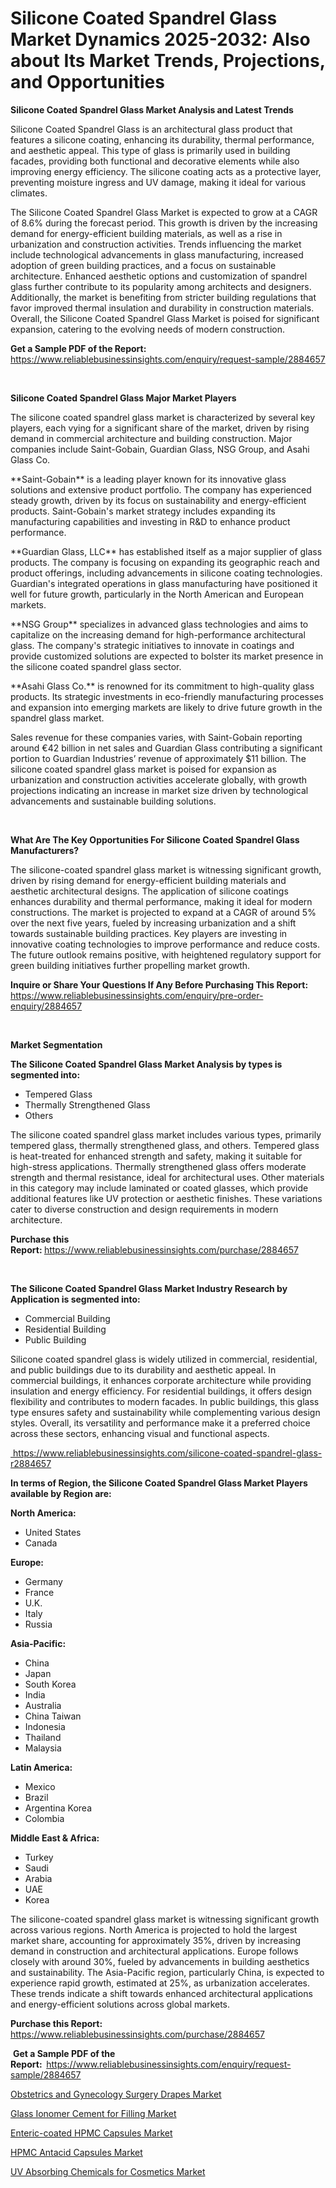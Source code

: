 <p><h1>Silicone Coated Spandrel Glass Market Dynamics 2025-2032: Also about Its Market Trends, Projections, and Opportunities</h1></p><p><strong>Silicone Coated Spandrel Glass Market Analysis and Latest Trends</strong></p>
<p><p>Silicone Coated Spandrel Glass is an architectural glass product that features a silicone coating, enhancing its durability, thermal performance, and aesthetic appeal. This type of glass is primarily used in building facades, providing both functional and decorative elements while also improving energy efficiency. The silicone coating acts as a protective layer, preventing moisture ingress and UV damage, making it ideal for various climates.</p><p>The Silicone Coated Spandrel Glass Market is expected to grow at a CAGR of 8.6% during the forecast period. This growth is driven by the increasing demand for energy-efficient building materials, as well as a rise in urbanization and construction activities. Trends influencing the market include technological advancements in glass manufacturing, increased adoption of green building practices, and a focus on sustainable architecture. Enhanced aesthetic options and customization of spandrel glass further contribute to its popularity among architects and designers. Additionally, the market is benefiting from stricter building regulations that favor improved thermal insulation and durability in construction materials. Overall, the Silicone Coated Spandrel Glass Market is poised for significant expansion, catering to the evolving needs of modern construction.</p></p>
<p><strong>Get a Sample PDF of the Report:&nbsp;</strong> <a href="https://www.reliablebusinessinsights.com/enquiry/request-sample/2884657?utm_campaign=1873&utm_medium=2&utm_source=Github&utm_content=ia&utm_term=13032025&utm_id=silicone-coated-spandrel-glass">https://www.reliablebusinessinsights.com/enquiry/request-sample/2884657</a></p>
<p>&nbsp;</p>
<p><strong>Silicone Coated Spandrel Glass Major Market Players</strong></p>
<p><p>The silicone coated spandrel glass market is characterized by several key players, each vying for a significant share of the market, driven by rising demand in commercial architecture and building construction. Major companies include Saint-Gobain, Guardian Glass, NSG Group, and Asahi Glass Co.</p><p>**Saint-Gobain** is a leading player known for its innovative glass solutions and extensive product portfolio. The company has experienced steady growth, driven by its focus on sustainability and energy-efficient products. Saint-Gobain's market strategy includes expanding its manufacturing capabilities and investing in R&D to enhance product performance.</p><p>**Guardian Glass, LLC** has established itself as a major supplier of glass products. The company is focusing on expanding its geographic reach and product offerings, including advancements in silicone coating technologies. Guardian's integrated operations in glass manufacturing have positioned it well for future growth, particularly in the North American and European markets.</p><p>**NSG Group** specializes in advanced glass technologies and aims to capitalize on the increasing demand for high-performance architectural glass. The company's strategic initiatives to innovate in coatings and provide customized solutions are expected to bolster its market presence in the silicone coated spandrel glass sector.</p><p>**Asahi Glass Co.** is renowned for its commitment to high-quality glass products. Its strategic investments in eco-friendly manufacturing processes and expansion into emerging markets are likely to drive future growth in the spandrel glass market.</p><p>Sales revenue for these companies varies, with Saint-Gobain reporting around €42 billion in net sales and Guardian Glass contributing a significant portion to Guardian Industries’ revenue of approximately $11 billion. The silicone coated spandrel glass market is poised for expansion as urbanization and construction activities accelerate globally, with growth projections indicating an increase in market size driven by technological advancements and sustainable building solutions.</p></p>
<p>&nbsp;</p>
<p><strong>What Are The Key Opportunities For Silicone Coated Spandrel Glass Manufacturers?</strong></p>
<p><p>The silicone-coated spandrel glass market is witnessing significant growth, driven by rising demand for energy-efficient building materials and aesthetic architectural designs. The application of silicone coatings enhances durability and thermal performance, making it ideal for modern constructions. The market is projected to expand at a CAGR of around 5% over the next five years, fueled by increasing urbanization and a shift towards sustainable building practices. Key players are investing in innovative coating technologies to improve performance and reduce costs. The future outlook remains positive, with heightened regulatory support for green building initiatives further propelling market growth.</p></p>
<p><strong>Inquire or Share Your Questions If Any Before Purchasing This Report:</strong> <a href="https://www.reliablebusinessinsights.com/enquiry/pre-order-enquiry/2884657?utm_campaign=1873&utm_medium=2&utm_source=Github&utm_content=ia&utm_term=13032025&utm_id=silicone-coated-spandrel-glass">https://www.reliablebusinessinsights.com/enquiry/pre-order-enquiry/2884657</a></p>
<p>&nbsp;</p>
<p><strong>Market Segmentation</strong></p>
<p><strong>The Silicone Coated Spandrel Glass Market Analysis by types is segmented into:</strong></p>
<p><ul><li>Tempered Glass</li><li>Thermally Strengthened Glass</li><li>Others</li></ul></p>
<p><p>The silicone coated spandrel glass market includes various types, primarily tempered glass, thermally strengthened glass, and others. Tempered glass is heat-treated for enhanced strength and safety, making it suitable for high-stress applications. Thermally strengthened glass offers moderate strength and thermal resistance, ideal for architectural uses. Other materials in this category may include laminated or coated glasses, which provide additional features like UV protection or aesthetic finishes. These variations cater to diverse construction and design requirements in modern architecture.</p></p>
<p><strong>Purchase this Report:&nbsp;</strong><a href="https://www.reliablebusinessinsights.com/purchase/2884657?utm_campaign=1873&utm_medium=2&utm_source=Github&utm_content=ia&utm_term=13032025&utm_id=silicone-coated-spandrel-glass">https://www.reliablebusinessinsights.com/purchase/2884657</a></p>
<p>&nbsp;</p>
<p><strong>The Silicone Coated Spandrel Glass Market Industry Research by Application is segmented into:</strong></p>
<p><ul><li>Commercial Building</li><li>Residential Building</li><li>Public Building</li></ul></p>
<p><p>Silicone coated spandrel glass is widely utilized in commercial, residential, and public buildings due to its durability and aesthetic appeal. In commercial buildings, it enhances corporate architecture while providing insulation and energy efficiency. For residential buildings, it offers design flexibility and contributes to modern facades. In public buildings, this glass type ensures safety and sustainability while complementing various design styles. Overall, its versatility and performance make it a preferred choice across these sectors, enhancing visual and functional aspects.</p></p>
<p><a href="https://www.reliablebusinessinsights.com/silicone-coated-spandrel-glass-r2884657?utm_campaign=1873&utm_medium=2&utm_source=Github&utm_content=ia&utm_term=13032025&utm_id=silicone-coated-spandrel-glass">&nbsp;https://www.reliablebusinessinsights.com/silicone-coated-spandrel-glass-r2884657</a></p>
<p><strong>In terms of Region, the Silicone Coated Spandrel Glass Market Players available by Region are:</strong></p>
<p>
    <p> <strong> North America: </strong>
        <ul>
            <li>United States</li>
            <li>Canada</li>
        </ul>
        </p> 
    <p> <strong> Europe: </strong>
        <ul>
            <li>Germany</li>
            <li>France</li>
            <li>U.K.</li>
            <li>Italy</li>
            <li>Russia</li>
        </ul>
        </p> 
    <p> <strong> Asia-Pacific: </strong>
        <ul>
            <li>China</li>
            <li>Japan</li>
            <li>South Korea</li>
            <li>India</li>
            <li>Australia</li>
            <li>China Taiwan</li>
            <li>Indonesia</li>
            <li>Thailand</li>
            <li>Malaysia</li>
        </ul>
        </p> 
    <p> <strong> Latin America: </strong>
        <ul>
            <li>Mexico</li>
            <li>Brazil</li>
            <li>Argentina Korea</li>
            <li>Colombia</li>
        </ul>
        </p> 
    <p> <strong> Middle East & Africa: </strong>
        <ul>
            <li>Turkey</li>
            <li>Saudi</li>
            <li>Arabia</li>
            <li>UAE</li>
            <li>Korea</li>
        </ul>
    </p>
    </p>
<p><p>The silicone-coated spandrel glass market is witnessing significant growth across various regions. North America is projected to hold the largest market share, accounting for approximately 35%, driven by increasing demand in construction and architectural applications. Europe follows closely with around 30%, fueled by advancements in building aesthetics and sustainability. The Asia-Pacific region, particularly China, is expected to experience rapid growth, estimated at 25%, as urbanization accelerates. These trends indicate a shift towards enhanced architectural applications and energy-efficient solutions across global markets.</p></p>
<p><strong>Purchase this Report: </strong><a href="https://www.reliablebusinessinsights.com/purchase/2884657?utm_campaign=1873&utm_medium=2&utm_source=Github&utm_content=ia&utm_term=13032025&utm_id=silicone-coated-spandrel-glass">https://www.reliablebusinessinsights.com/purchase/2884657</a></p>
<p>&nbsp;<strong>Get a Sample PDF of the Report:&nbsp;&nbsp;</strong><a href="https://www.reliablebusinessinsights.com/enquiry/request-sample/2884657?utm_campaign=1873&utm_medium=2&utm_source=Github&utm_content=ia&utm_term=13032025&utm_id=silicone-coated-spandrel-glass">https://www.reliablebusinessinsights.com/enquiry/request-sample/2884657</a></p>
<p><strong></strong></p>
<p><p><a href="https://github.com/yosenadhler/Market-Research-Report-List-1/blob/main/obstetrics-and-gynecology-surgery-drapes-market.md?utm_campaign=1873&utm_medium=2&utm_source=Github&utm_content=ia&utm_term=13032025&utm_id=silicone-coated-spandrel-glass">Obstetrics and Gynecology Surgery Drapes Market</a></p><p><a href="https://github.com/abbasgwiltke/Market-Research-Report-List-1/blob/main/glass-ionomer-cement-for-filling-market.md?utm_campaign=1873&utm_medium=2&utm_source=Github&utm_content=ia&utm_term=13032025&utm_id=silicone-coated-spandrel-glass">Glass Ionomer Cement for Filling Market</a></p><p><a href="https://github.com/zappasuccofz/Market-Research-Report-List-1/blob/main/enteric-coated-hpmc-capsules-market.md?utm_campaign=1873&utm_medium=2&utm_source=Github&utm_content=ia&utm_term=13032025&utm_id=silicone-coated-spandrel-glass">Enteric-coated HPMC Capsules Market</a></p><p><a href="https://github.com/tauchzuazoli/Market-Research-Report-List-1/blob/main/hpmc-antacid-capsules-market.md?utm_campaign=1873&utm_medium=2&utm_source=Github&utm_content=ia&utm_term=13032025&utm_id=silicone-coated-spandrel-glass">HPMC Antacid Capsules Market</a></p><p><a href="https://github.com/artussavasrv/Market-Research-Report-List-1/blob/main/uv-absorbing-chemicals-for-cosmetics-market.md?utm_campaign=1873&utm_medium=2&utm_source=Github&utm_content=ia&utm_term=13032025&utm_id=silicone-coated-spandrel-glass">UV Absorbing Chemicals for Cosmetics Market</a></p></p>